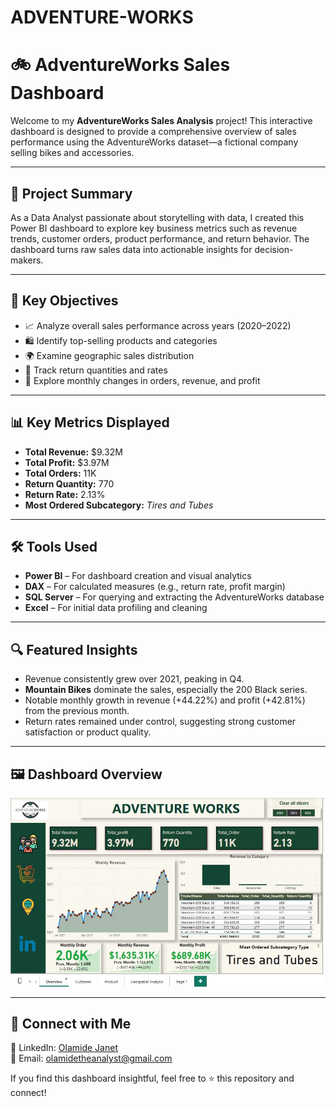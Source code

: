 # ADVENTURE-WORKS
# 🚲 AdventureWorks Sales Dashboard

Welcome to my **AdventureWorks Sales Analysis** project! This interactive dashboard is designed to provide a comprehensive overview of sales performance using the AdventureWorks dataset—a fictional company selling bikes and accessories.

---

## 📌 Project Summary

As a Data Analyst passionate about storytelling with data, I created this Power BI dashboard to explore key business metrics such as revenue trends, customer orders, product performance, and return behavior. The dashboard turns raw sales data into actionable insights for decision-makers.

---

## 🎯 Key Objectives

- 📈 Analyze overall sales performance across years (2020–2022)
- 🛍️ Identify top-selling products and categories
- 🌍 Examine geographic sales distribution
- 🧾 Track return quantities and rates
- 🧩 Explore monthly changes in orders, revenue, and profit

---

## 📊 Key Metrics Displayed

- **Total Revenue:** $9.32M  
- **Total Profit:** $3.97M  
- **Total Orders:** 11K  
- **Return Quantity:** 770  
- **Return Rate:** 2.13%  
- **Most Ordered Subcategory:** *Tires and Tubes*

---

## 🛠️ Tools Used

- **Power BI** – For dashboard creation and visual analytics  
- **DAX** – For calculated measures (e.g., return rate, profit margin)  
- **SQL Server** – For querying and extracting the AdventureWorks database  
- **Excel** – For initial data profiling and cleaning

---

## 🔍 Featured Insights

- Revenue consistently grew over 2021, peaking in Q4.
- **Mountain Bikes** dominate the sales, especially the 200 Black series.
- Notable monthly growth in revenue (+44.22%) and profit (+42.81%) from the previous month.
- Return rates remained under control, suggesting strong customer satisfaction or product quality.

---
## 🖼️ Dashboard Overview

![Dashboard Screenshot](dashboard.jpg)



---

## 🔗 Connect with Me

💼 LinkedIn: [Olamide Janet](https://www.linkedin.com/in/olamide-janet)  
📧 Email: [olamidetheanalyst@gmail.com](mailto:olamidetheanalyst@gmail.com)

If you find this dashboard insightful, feel free to ⭐ this repository and connect!



